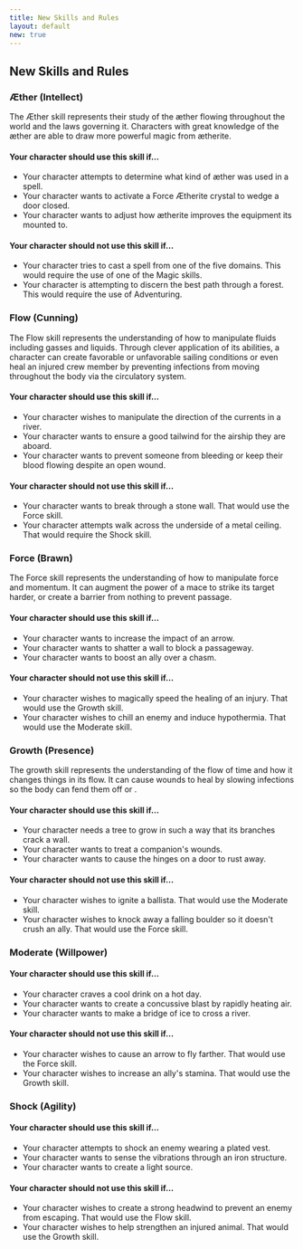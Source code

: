 ```yaml
---
title: New Skills and Rules
layout: default
new: true
---
```


## New Skills and Rules
### &AElig;ther (Intellect)
The &AElig;ther skill represents their study of the &aelig;ther flowing throughout the world and the laws governing it. Characters with great knowledge of the &aelig;ther are able to draw more powerful magic from &aelig;therite.
#### Your character should use this skill if&hellip;
* Your character attempts to determine what kind of &aelig;ther was used in a spell.
* Your character wants to activate a Force &AElig;therite crystal to wedge a door closed.
* Your character wants to adjust how &aelig;therite improves the equipment its mounted to.

#### Your character should not use this skill if&hellip;
* Your character tries to cast a spell from one of the five domains. This would require the use of one of the Magic skills.
* Your character is attempting to discern the best path through a forest. This would require the use of Adventuring.

### Flow (Cunning)
The Flow skill represents the understanding of how to manipulate fluids including gasses and liquids. Through clever application of its abilities, a character can create favorable or unfavorable sailing conditions or even heal an injured crew member by preventing infections from moving throughout the body via the circulatory system.
#### Your character should use this skill if&hellip;
* Your character wishes to manipulate the direction of the currents in a river.
* Your character wants to ensure a good tailwind for the airship they are aboard.
* Your character wants to prevent someone from bleeding or keep their blood flowing despite an open wound.

#### Your character should not use this skill if&hellip;
* Your character wants to break through a stone wall. That would use the Force skill.
* Your character attempts walk across the underside of a metal ceiling. That would require the Shock skill.

### Force (Brawn)
The Force skill represents the understanding of how to manipulate force and momentum. It can augment the power of a mace to strike its target harder, or create a barrier from nothing to prevent passage.
#### Your character should use this skill if&hellip;
* Your character wants to increase the impact of an arrow.
* Your character wants to shatter a wall to block a passageway.
* Your character wants to boost an ally over a chasm.

#### Your character should not use this skill if&hellip;
* Your character wishes to magically speed the healing of an injury. That would use the Growth skill.
* Your character wishes to chill an enemy and induce hypothermia. That would use the Moderate skill.

### Growth (Presence)
The growth skill represents the understanding of the flow of time and how it changes things in its flow. It can cause wounds to heal by slowing infections so the body can fend them off or .
#### Your character should use this skill if&hellip;
* Your character needs a tree to grow in such a way that its branches crack a wall.
* Your character wants to treat a companion's wounds.
* Your character wants to cause the hinges on a door to rust away.

#### Your character should not use this skill if&hellip;
* Your character wishes to ignite a ballista. That would use the Moderate skill.
* Your character wishes to knock away a falling boulder so it doesn't crush an ally. That would use the Force skill.

### Moderate (Willpower)
#### Your character should use this skill if&hellip;
* Your character craves a cool drink on a hot day.
* Your character wants to create a concussive blast by rapidly heating air.
* Your character wants to make a bridge of ice to cross a river.

#### Your character should not use this skill if&hellip;
* Your character wishes to cause an arrow to fly farther. That would use the Force skill.
* Your character wishes to increase an ally's stamina. That would use the Growth skill.

### Shock (Agility)
#### Your character should use this skill if&hellip;
* Your character attempts to shock an enemy wearing a plated vest.
* Your character wants to sense the vibrations through an iron structure.
* Your character wants to create a light source.

#### Your character should not use this skill if&hellip;  
* Your character wishes to create a strong headwind to prevent an enemy from escaping. That would use the Flow skill.
* Your character wishes to help strengthen an injured animal. That would use the Growth skill.